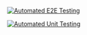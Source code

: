 [![Automated E2E Testing](https://github.com/DWNWND/joker/actions/workflows/e2e-test.yml/badge.svg)](https://github.com/DWNWND/joker/actions/workflows/e2e-test.yml)

[![Automated Unit Testing](https://github.com/DWNWND/joker/actions/workflows/unit-test.yml/badge.svg)](https://github.com/DWNWND/joker/actions/workflows/unit-test.yml)
